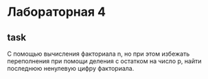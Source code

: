 # Лабораторная 4

## task

С помощью вычисления факториала n, но при этом избежать переполнения при помощи деления с остатком на число p, найти последнюю ненулевую цифру факториала.
